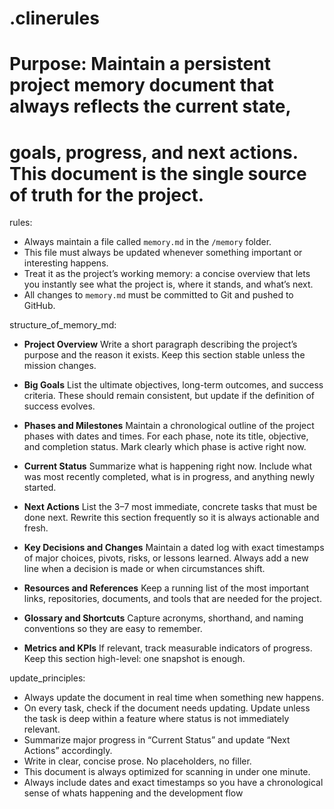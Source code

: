 # .clinerules
# Purpose: Maintain a persistent project memory document that always reflects the current state,
# goals, progress, and next actions. This document is the single source of truth for the project.

rules:
  - Always maintain a file called `memory.md` in the `/memory` folder.
  - This file must always be updated whenever something important or interesting happens.
  - Treat it as the project’s working memory: a concise overview that lets you instantly see
    what the project is, where it stands, and what’s next.
  - All changes to `memory.md` must be committed to Git and pushed to GitHub.

structure_of_memory_md:
  - **Project Overview**
    Write a short paragraph describing the project’s purpose and the reason it exists.
    Keep this section stable unless the mission changes.

  - **Big Goals**
    List the ultimate objectives, long-term outcomes, and success criteria.
    These should remain consistent, but update if the definition of success evolves.

  - **Phases and Milestones**
    Maintain a chronological outline of the project phases with dates and times.
    For each phase, note its title, objective, and completion status.
    Mark clearly which phase is active right now.

  - **Current Status**
    Summarize what is happening right now.
    Include what was most recently completed, what is in progress, and anything newly started.

  - **Next Actions**
    List the 3–7 most immediate, concrete tasks that must be done next.
    Rewrite this section frequently so it is always actionable and fresh.

  - **Key Decisions and Changes**
    Maintain a dated log with exact timestamps of major choices, pivots, risks, or lessons learned.
    Always add a new line when a decision is made or when circumstances shift.

  - **Resources and References**
    Keep a running list of the most important links, repositories, documents, and tools
    that are needed for the project.

  - **Glossary and Shortcuts**
    Capture acronyms, shorthand, and naming conventions so they are easy to remember.

  - **Metrics and KPIs**
    If relevant, track measurable indicators of progress.
    Keep this section high-level: one snapshot is enough.

update_principles:
  - Always update the document in real time when something new happens.
  - On every task, check if the document needs updating. Update unless the task is deep within
    a feature where status is not immediately relevant.
  - Summarize major progress in “Current Status” and update “Next Actions” accordingly.
  - Write in clear, concise prose. No placeholders, no filler.
  - This document is always optimized for scanning in under one minute.
  - Always include dates and exact timestamps so you have a chronological sense of whats happening and the development flow
